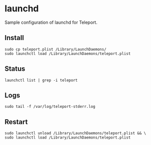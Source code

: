 # launchd

Sample configuration of launchd for Teleport.

## Install

```
sudo cp teleport.plist /Library/LaunchDaemons/
sudo launchctl load /Library/LaunchDaemons/teleport.plist
```

## Status

```
launchctl list | grep -i teleport
```

## Logs

```
sudo tail -f /var/log/teleport-stderr.log
```

## Restart

```
sudo launchctl unload /Library/LaunchDaemons/teleport.plist && \
sudo launchctl load /Library/LaunchDaemons/teleport.plist
```
